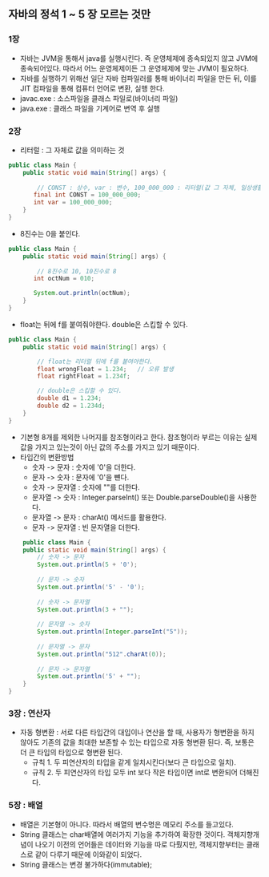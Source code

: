 ## 자바의 정석 1 ~ 5 장 모르는 것만

### 1장
- 자바는 JVM을 통해서 java를 실행시킨다. 즉 운영체제에 종속되있지 않고 JVM에 종속되어있다. 따라서 어느 운영체제이든 그 운영체제에 맞는 JVM이 필요하다.
- 자바를 실행하기 위해선 일단 자바 컴파일러를 통해 바이너리 파일을 만든 뒤, 이를 JIT 컴파일을 통해 컴퓨터 언어로 변환, 실행 한다.
- javac.exe : 소스파일을 클래스 파일로(바이너리 파일)
- java.exe : 클래스 파일을 기계어로 변역 후 실행

### 2장
- 리터럴 : 그 자체로 값을 의미하는 것
```java
public class Main {
    public static void main(String[] args) {
        
        // CONST : 상수, var : 변수, 100_000_000 : 리터럴(값 그 자체, 일상생활에서 말하는 상수 개념)
       final int CONST = 100_000_000;
       int var = 100_000_000;
    }
}
```
- 8진수는 0을 붙인다.
```java
public class Main {
    public static void main(String[] args) {
        
        // 8진수로 10, 10진수로 8
       int octNum = 010;

       System.out.println(octNum);
    }
}
```
- float는 뒤에 f를 붙여줘야한다. double은 스킵할 수 있다.
```java
public class Main {
    public static void main(String[] args) {

        // float는 리터럴 뒤에 f를 붙여야한다.
        float wrongFloat = 1.234;   // 오류 발생
        float rightFloat = 1.234f;

        // double은 스킵할 수 있다.
        double d1 = 1.234;
        double d2 = 1.234d;
    }
}
```
- 기본형 8개를 제외한 나머지를 참조형이라고 한다. 참조형이라 부르는 이유는 실제 값을 가지고 있는것이 아닌 값의 주소를 가지고 있기 때문이다.
- 타입간의 변환방법
  - 숫자 -> 문자 : 숫자에 '0'을 더한다.
  - 문자 -> 숫자 : 문자에 '0'을 뺸다.
  - 숫자 -> 문자열 : 숫자에 ""를 더한다.
  - 문자열 -> 숫자 : Integer.parseInt() 또는 Double.parseDouble()을 사용한다.
  - 문자열 -> 문자 : charAt() 메서드를 활용한다.
  - 문자 -> 문자열 : 빈 문자열을 더한다.
```java
    public class Main {
    public static void main(String[] args) {
        // 숫자 -> 문자
        System.out.println(5 + '0');
        
        // 문자 -> 숫자
        System.out.println('5' - '0');
        
        // 숫자 -> 문자열
        System.out.println(3 + "");
        
        // 문자열 -> 숫자
        System.out.println(Integer.parseInt("5"));
        
        // 문자열 -> 문자
        System.out.println("512".charAt(0));
        
        // 문자 -> 문자열
        System.out.println('5' + "");
    }
}
```
  
### 3장 : 연산자
- 자동 형변환 : 서로 다른 타입간의 대입이나 연산을 할 때, 사용자가 형변환을 하지 않아도 기존의 값을 최대한 보존할 수 있는 타입으로 자동 형변환 된다. 즉, 보통은 더 큰 타입의 타입으로 형변환 된다.
  - 규칙 1. 두 피연산자의 타입을 같게 일치시킨다(보다 큰 타입으로 일치).
  - 규칙 2. 두 피연산자의 타입 모두 int 보다 작은 타입이면 int로 변환되어 더해진다.

### 5장 : 배열
- 배열은 기본형이 아니다. 따라서 배열의 변수명은 메모리 주소를 들고있다.
- String 클래스는 char배열에 여러가지 기능을 추가하여 확장한 것이다. 객체지향개념이 나오기 이전의 언어들은 데이터와 기능을 따로 다뤘지만, 객체지향부터는 클래스로 같이 다루기 때문에 이와같이 되었다.
- String 클래스는 변경 불가하다(immutable);
  
